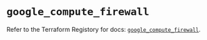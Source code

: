 # `google_compute_firewall`

Refer to the Terraform Registory for docs: [`google_compute_firewall`](https://registry.terraform.io/providers/hashicorp/google/4.82.0/docs/resources/compute_firewall).
